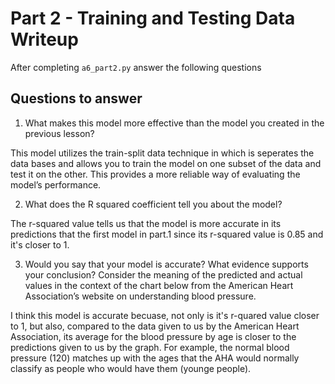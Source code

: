 # Part 2 - Training and Testing Data Writeup

After completing `a6_part2.py` answer the following questions

## Questions to answer

1. What makes this model more effective than the model you created in the previous lesson?

This model utilizes the train-split data technique in which is seperates the data bases and allows you to train the model on one subset of the data and test it on the other. This provides a more reliable way of evaluating the model’s performance.

2. What does the R squared coefficient tell you about the model?

The r-squared value tells us that the model is more accurate in its predictions that the first model in part.1 since its r-squared value is 0.85 and it's closer to 1.

3. Would you say that your model is accurate? What evidence supports your conclusion? Consider the meaning of the predicted and actual values in the context of the chart below from the American Heart Association’s website on understanding blood pressure.

I think this model is accurate becuase, not only is it's r-quared value closer to 1, but also, compared to the data given to us by the American Heart Association, its average for the blood pressure by age is closer to the predictions given to us by the graph. For example, the normal blood pressure (120) matches up with the ages that the AHA would normally classify as people who would have them (younge people).